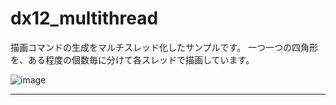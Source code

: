 # dx12_multithread

描画コマンドの生成をマルチスレッド化したサンプルです。
一つ一つの四角形を、ある程度の個数毎に分けて各スレッドで描画しています。

![image](https://user-images.githubusercontent.com/63783607/155546865-20831567-816c-41db-a4f0-427385c5b122.png)

---
